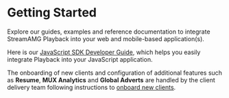 # Getting Started

Explore our guides, examples and reference documentation to integrate StreamAMG Playback into your web and mobile-based 
application(s).

Here is our [JavaScript SDK Developer Guide](./SDK/Javascript.md), which helps you easily integrate Playback into your 
JavaScript application.

The onboarding of new clients and configuration of additional features such as <b>Resume</b>, <b>MUX Analytics</b> and 
<b>Global Adverts</b> are handled by the client delivery team following instructions to [onboard new clients](./Client-Onboarding.md).


